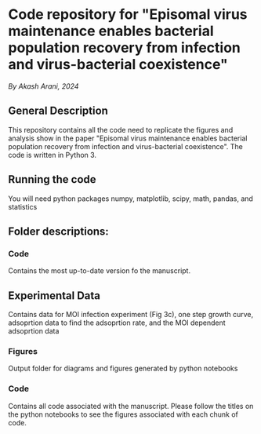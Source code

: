 
# Code repository for "Episomal virus maintenance enables bacterial population recovery from infection and virus-bacterial coexistence"

*By Akash Arani, 2024*

## General Description

This repository contains all the code need to replicate the figures and analysis show in the paper "Episomal virus maintenance enables bacterial population recovery from infection and virus-bacterial coexistence". The code is written in Python 3. 


## Running the code

You will need python packages numpy, matplotlib, scipy, math, pandas, and statistics 

## Folder descriptions: 

### Code

Contains the most up-to-date version fo the manuscript.

## Experimental Data 

Contains data for MOI infection experiment (Fig 3c), one step growth curve, adsoprtion data to find the adsoprtion rate, and the MOI dependent adsoprtion data 


### Figures

Output folder for diagrams and figures generated by python notebooks 

### Code

Contains all code associated with the manuscript. Please follow the titles on the python notebooks to see the figures associated with each chunk of code.
